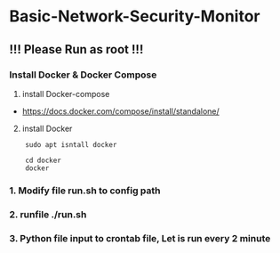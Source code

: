# Basic-Network-Security-Monitor

## !!! Please Run as root !!!

### Install Docker & Docker Compose
1. install Docker-compose
- https://docs.docker.com/compose/install/standalone/
2. install Docker
```
    sudo apt isntall docker
```

```
    cd docker
    docker
```
### 1. Modify file run.sh to config path
### 2. runfile ./run.sh
### 3. Python file input to crontab file, Let is run every 2 minute

